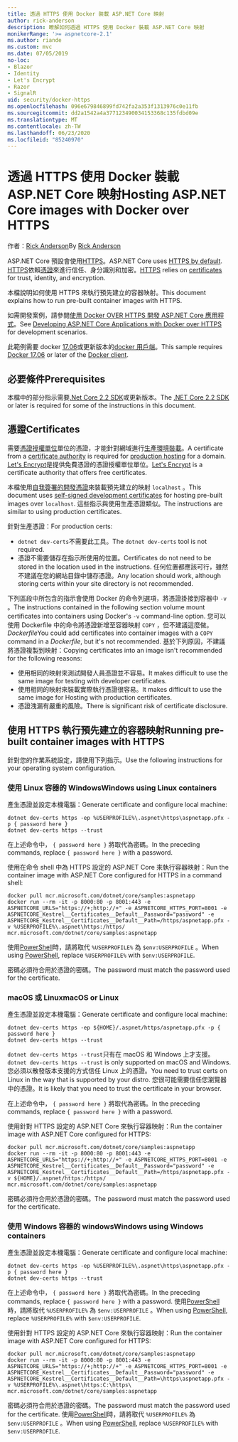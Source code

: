 ```yaml
---
title: 透過 HTTPS 使用 Docker 裝載 ASP.NET Core 映射
author: rick-anderson
description: 瞭解如何透過 HTTPS 使用 Docker 裝載 ASP.NET Core 映射
monikerRange: '>= aspnetcore-2.1'
ms.author: riande
ms.custom: mvc
ms.date: 07/05/2019
no-loc:
- Blazor
- Identity
- Let's Encrypt
- Razor
- SignalR
uid: security/docker-https
ms.openlocfilehash: 096e679846899fd742fa2a353f1313976c0e11fb
ms.sourcegitcommit: dd2a1542a4a377123490034153368c135fdbd09e
ms.translationtype: MT
ms.contentlocale: zh-TW
ms.lasthandoff: 06/23/2020
ms.locfileid: "85240970"
---
```

# <a name="hosting-aspnet-core-images-with-docker-over-https"></a><span data-ttu-id="a8072-103">透過 HTTPS 使用 Docker 裝載 ASP.NET Core 映射</span><span class="sxs-lookup"><span data-stu-id="a8072-103">Hosting ASP.NET Core images with Docker over HTTPS</span></span>

<span data-ttu-id="a8072-104">作者：[Rick Anderson](https://twitter.com/RickAndMSFT)</span><span class="sxs-lookup"><span data-stu-id="a8072-104">By [Rick Anderson](https://twitter.com/RickAndMSFT)</span></span>

<span data-ttu-id="a8072-105">ASP.NET Core 預設會使用[HTTPS](/aspnet/core/security/enforcing-ssl)。</span><span class="sxs-lookup"><span data-stu-id="a8072-105">ASP.NET Core uses [HTTPS by default](/aspnet/core/security/enforcing-ssl).</span></span> <span data-ttu-id="a8072-106">[HTTPS](https://en.wikipedia.org/wiki/HTTPS)依賴[憑證](https://en.wikipedia.org/wiki/Public_key_certificate)來進行信任、身分識別和加密。</span><span class="sxs-lookup"><span data-stu-id="a8072-106">[HTTPS](https://en.wikipedia.org/wiki/HTTPS) relies on [certificates](https://en.wikipedia.org/wiki/Public_key_certificate) for trust, identity, and encryption.</span></span>

<span data-ttu-id="a8072-107">本檔說明如何使用 HTTPS 來執行預先建立的容器映射。</span><span class="sxs-lookup"><span data-stu-id="a8072-107">This document explains how to run pre-built container images with HTTPS.</span></span>

<span data-ttu-id="a8072-108">如需開發案例，請參閱[使用 Docker OVER HTTPS 開發 ASP.NET Core 應用程式](https://github.com/dotnet/dotnet-docker/blob/master/samples/run-aspnetcore-https-development.md)。</span><span class="sxs-lookup"><span data-stu-id="a8072-108">See [Developing ASP.NET Core Applications with Docker over HTTPS](https://github.com/dotnet/dotnet-docker/blob/master/samples/run-aspnetcore-https-development.md) for development scenarios.</span></span>

<span data-ttu-id="a8072-109">此範例需要 docker [17.06](https://docs.docker.com/release-notes/docker-ce)或更新版本的[docker 用戶端](https://www.docker.com/products/docker)。</span><span class="sxs-lookup"><span data-stu-id="a8072-109">This sample requires [Docker 17.06](https://docs.docker.com/release-notes/docker-ce) or later of the [Docker client](https://www.docker.com/products/docker).</span></span>

## <a name="prerequisites"></a><span data-ttu-id="a8072-110">必要條件</span><span class="sxs-lookup"><span data-stu-id="a8072-110">Prerequisites</span></span>

<span data-ttu-id="a8072-111">本檔中的部分指示需要[.Net Core 2.2 SDK](https://dotnet.microsoft.com/download)或更新版本。</span><span class="sxs-lookup"><span data-stu-id="a8072-111">The [.NET Core 2.2 SDK](https://dotnet.microsoft.com/download) or later is required for some of the instructions in this document.</span></span>

## <a name="certificates"></a><span data-ttu-id="a8072-112">憑證</span><span class="sxs-lookup"><span data-stu-id="a8072-112">Certificates</span></span>

<span data-ttu-id="a8072-113">需要[憑證授權單位](https://wikipedia.org/wiki/Certificate_authority)單位的憑證，才能針對網域進行[生產環境裝載](https://blogs.msdn.microsoft.com/webdev/2017/11/29/configuring-https-in-asp-net-core-across-different-platforms/)。</span><span class="sxs-lookup"><span data-stu-id="a8072-113">A certificate from a [certificate authority](https://wikipedia.org/wiki/Certificate_authority) is required for [production hosting](https://blogs.msdn.microsoft.com/webdev/2017/11/29/configuring-https-in-asp-net-core-across-different-platforms/) for a domain.</span></span> <span data-ttu-id="a8072-114">[Let's Encrypt](https://letsencrypt.org/)是提供免費憑證的憑證授權單位單位。</span><span class="sxs-lookup"><span data-stu-id="a8072-114">[Let's Encrypt](https://letsencrypt.org/) is a certificate authority that offers free certificates.</span></span>

<span data-ttu-id="a8072-115">本檔使用[自我簽署的開發憑證](https://en.wikipedia.org/wiki/Self-signed_certificate)來裝載預先建立的映射 `localhost` 。</span><span class="sxs-lookup"><span data-stu-id="a8072-115">This document uses [self-signed development certificates](https://en.wikipedia.org/wiki/Self-signed_certificate) for hosting pre-built images over `localhost`.</span></span> <span data-ttu-id="a8072-116">這些指示與使用生產憑證類似。</span><span class="sxs-lookup"><span data-stu-id="a8072-116">The instructions are similar to using production certificates.</span></span>

<span data-ttu-id="a8072-117">針對生產憑證：</span><span class="sxs-lookup"><span data-stu-id="a8072-117">For production certs:</span></span>

* <span data-ttu-id="a8072-118">`dotnet dev-certs`不需要此工具。</span><span class="sxs-lookup"><span data-stu-id="a8072-118">The `dotnet dev-certs` tool is not required.</span></span>
* <span data-ttu-id="a8072-119">憑證不需要儲存在指示所使用的位置。</span><span class="sxs-lookup"><span data-stu-id="a8072-119">Certificates do not need to be stored in the location used in the instructions.</span></span> <span data-ttu-id="a8072-120">任何位置都應該可行，雖然不建議在您的網站目錄中儲存憑證。</span><span class="sxs-lookup"><span data-stu-id="a8072-120">Any location should work, although storing certs within your site directory is not recommended.</span></span>

<span data-ttu-id="a8072-121">下列區段中所包含的指示會使用 Docker 的命令列選項，將憑證掛接到容器中 `-v` 。</span><span class="sxs-lookup"><span data-stu-id="a8072-121">The instructions contained in the following section volume mount certificates into containers using Docker's `-v` command-line option.</span></span> <span data-ttu-id="a8072-122">您可以使用 Dockerfile 中的命令將憑證新增至容器映射 `COPY` ，但不建議這麼做。 *Dockerfile*</span><span class="sxs-lookup"><span data-stu-id="a8072-122">You could add certificates into container images with a `COPY` command in a *Dockerfile*, but it's not recommended.</span></span> <span data-ttu-id="a8072-123">基於下列原因，不建議將憑證複製到映射：</span><span class="sxs-lookup"><span data-stu-id="a8072-123">Copying certificates into an image isn't recommended for the following reasons:</span></span>

* <span data-ttu-id="a8072-124">使用相同的映射來測試開發人員憑證並不容易。</span><span class="sxs-lookup"><span data-stu-id="a8072-124">It makes difficult to use the same image for testing with developer certificates.</span></span>
* <span data-ttu-id="a8072-125">使用相同的映射來裝載實際執行憑證很容易。</span><span class="sxs-lookup"><span data-stu-id="a8072-125">It makes difficult to use the same image for Hosting with production certificates.</span></span>
* <span data-ttu-id="a8072-126">憑證洩漏有嚴重的風險。</span><span class="sxs-lookup"><span data-stu-id="a8072-126">There is significant risk of certificate disclosure.</span></span>

## <a name="running-pre-built-container-images-with-https"></a><span data-ttu-id="a8072-127">使用 HTTPS 執行預先建立的容器映射</span><span class="sxs-lookup"><span data-stu-id="a8072-127">Running pre-built container images with HTTPS</span></span>

<span data-ttu-id="a8072-128">針對您的作業系統設定，請使用下列指示。</span><span class="sxs-lookup"><span data-stu-id="a8072-128">Use the following instructions for your operating system configuration.</span></span>

### <a name="windows-using-linux-containers"></a><span data-ttu-id="a8072-129">使用 Linux 容器的 Windows</span><span class="sxs-lookup"><span data-stu-id="a8072-129">Windows using Linux containers</span></span>

<span data-ttu-id="a8072-130">產生憑證並設定本機電腦：</span><span class="sxs-lookup"><span data-stu-id="a8072-130">Generate certificate and configure local machine:</span></span>

```dotnetcli
dotnet dev-certs https -ep %USERPROFILE%\.aspnet\https\aspnetapp.pfx -p { password here }
dotnet dev-certs https --trust
```

<span data-ttu-id="a8072-131">在上述命令中， `{ password here }` 將取代為密碼。</span><span class="sxs-lookup"><span data-stu-id="a8072-131">In the preceding commands, replace `{ password here }` with a password.</span></span>

<span data-ttu-id="a8072-132">使用在命令 shell 中為 HTTPS 設定的 ASP.NET Core 來執行容器映射：</span><span class="sxs-lookup"><span data-stu-id="a8072-132">Run the container image with ASP.NET Core configured for HTTPS in a command shell:</span></span>

```console
docker pull mcr.microsoft.com/dotnet/core/samples:aspnetapp
docker run --rm -it -p 8000:80 -p 8001:443 -e ASPNETCORE_URLS="https://+;http://+" -e ASPNETCORE_HTTPS_PORT=8001 -e ASPNETCORE_Kestrel__Certificates__Default__Password="password" -e ASPNETCORE_Kestrel__Certificates__Default__Path=/https/aspnetapp.pfx -v %USERPROFILE%\.aspnet\https:/https/ mcr.microsoft.com/dotnet/core/samples:aspnetapp
```

<span data-ttu-id="a8072-133">使用[PowerShell](/powershell/scripting/overview)時，請將取代 `%USERPROFILE%` 為 `$env:USERPROFILE` 。</span><span class="sxs-lookup"><span data-stu-id="a8072-133">When using [PowerShell](/powershell/scripting/overview), replace `%USERPROFILE%` with `$env:USERPROFILE`.</span></span>

<span data-ttu-id="a8072-134">密碼必須符合用於憑證的密碼。</span><span class="sxs-lookup"><span data-stu-id="a8072-134">The password must match the password used for the certificate.</span></span>

### <a name="macos-or-linux"></a><span data-ttu-id="a8072-135">macOS 或 Linux</span><span class="sxs-lookup"><span data-stu-id="a8072-135">macOS or Linux</span></span>

<span data-ttu-id="a8072-136">產生憑證並設定本機電腦：</span><span class="sxs-lookup"><span data-stu-id="a8072-136">Generate certificate and configure local machine:</span></span>

```dotnetcli
dotnet dev-certs https -ep ${HOME}/.aspnet/https/aspnetapp.pfx -p { password here }
dotnet dev-certs https --trust
```

<span data-ttu-id="a8072-137">`dotnet dev-certs https --trust`只有在 macOS 和 Windows 上才支援。</span><span class="sxs-lookup"><span data-stu-id="a8072-137">`dotnet dev-certs https --trust` is only supported on macOS and Windows.</span></span> <span data-ttu-id="a8072-138">您必須以散發版本支援的方式信任 Linux 上的憑證。</span><span class="sxs-lookup"><span data-stu-id="a8072-138">You need to trust certs on Linux in the way that is supported by your distro.</span></span> <span data-ttu-id="a8072-139">您很可能需要信任您瀏覽器中的憑證。</span><span class="sxs-lookup"><span data-stu-id="a8072-139">It is likely that you need to trust the certificate in your browser.</span></span>

<span data-ttu-id="a8072-140">在上述命令中， `{ password here }` 將取代為密碼。</span><span class="sxs-lookup"><span data-stu-id="a8072-140">In the preceding commands, replace `{ password here }` with a password.</span></span>

<span data-ttu-id="a8072-141">使用針對 HTTPS 設定的 ASP.NET Core 來執行容器映射：</span><span class="sxs-lookup"><span data-stu-id="a8072-141">Run the container image with ASP.NET Core configured for HTTPS:</span></span>

```console
docker pull mcr.microsoft.com/dotnet/core/samples:aspnetapp
docker run --rm -it -p 8000:80 -p 8001:443 -e ASPNETCORE_URLS="https://+;http://+" -e ASPNETCORE_HTTPS_PORT=8001 -e ASPNETCORE_Kestrel__Certificates__Default__Password="password" -e ASPNETCORE_Kestrel__Certificates__Default__Path=/https/aspnetapp.pfx -v ${HOME}/.aspnet/https:/https/ mcr.microsoft.com/dotnet/core/samples:aspnetapp
```

<span data-ttu-id="a8072-142">密碼必須符合用於憑證的密碼。</span><span class="sxs-lookup"><span data-stu-id="a8072-142">The password must match the password used for the certificate.</span></span>

### <a name="windows-using-windows-containers"></a><span data-ttu-id="a8072-143">使用 Windows 容器的 windows</span><span class="sxs-lookup"><span data-stu-id="a8072-143">Windows using Windows containers</span></span>

<span data-ttu-id="a8072-144">產生憑證並設定本機電腦：</span><span class="sxs-lookup"><span data-stu-id="a8072-144">Generate certificate and configure local machine:</span></span>

```dotnetcli
dotnet dev-certs https -ep %USERPROFILE%\.aspnet\https\aspnetapp.pfx -p { password here }
dotnet dev-certs https --trust
```

<span data-ttu-id="a8072-145">在上述命令中， `{ password here }` 將取代為密碼。</span><span class="sxs-lookup"><span data-stu-id="a8072-145">In the preceding commands, replace `{ password here }` with a password.</span></span> <span data-ttu-id="a8072-146">使用[PowerShell](/powershell/scripting/overview)時，請將取代 `%USERPROFILE%` 為 `$env:USERPROFILE` 。</span><span class="sxs-lookup"><span data-stu-id="a8072-146">When using [PowerShell](/powershell/scripting/overview), replace `%USERPROFILE%` with `$env:USERPROFILE`.</span></span>

<span data-ttu-id="a8072-147">使用針對 HTTPS 設定的 ASP.NET Core 來執行容器映射：</span><span class="sxs-lookup"><span data-stu-id="a8072-147">Run the container image with ASP.NET Core configured for HTTPS:</span></span>

```console
docker pull mcr.microsoft.com/dotnet/core/samples:aspnetapp
docker run --rm -it -p 8000:80 -p 8001:443 -e ASPNETCORE_URLS="https://+;http://+" -e ASPNETCORE_HTTPS_PORT=8001 -e ASPNETCORE_Kestrel__Certificates__Default__Password="password" -e ASPNETCORE_Kestrel__Certificates__Default__Path=\https\aspnetapp.pfx -v %USERPROFILE%\.aspnet\https:C:\https\ mcr.microsoft.com/dotnet/core/samples:aspnetapp
```

<span data-ttu-id="a8072-148">密碼必須符合用於憑證的密碼。</span><span class="sxs-lookup"><span data-stu-id="a8072-148">The password must match the password used for the certificate.</span></span> <span data-ttu-id="a8072-149">使用[PowerShell](/powershell/scripting/overview)時，請將取代 `%USERPROFILE%` 為 `$env:USERPROFILE` 。</span><span class="sxs-lookup"><span data-stu-id="a8072-149">When using [PowerShell](/powershell/scripting/overview), replace `%USERPROFILE%` with `$env:USERPROFILE`.</span></span>
